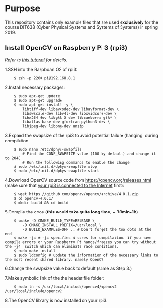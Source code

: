 # Purpose

This repository contains only example files that are used **exclusively** for the course DIT638 (Cyber Physical Systems and Systems of Systems) in spring 2019.

## Install OpenCV on Raspberry Pi 3 (rpi3)

_Refer to [this tutorial](https://www.pyimagesearch.com/2018/09/26/install-opencv-4-on-your-raspberry-pi/) for details._

1.SSH into the Raspboan OS of rpi3:

```shell
    $ ssh -p 2200 pi@192.168.8.1
```

2.Install necessary packages:

```Shell
    $ sudo apt-get update
    $ sudo apt-get upgrade
    $ sudo apt-get install -y \
        libtiff-dev libavcodec-dev libavformat-dev \
        libswscale-dev libv4l-dev libxvidcore-dev \
        libx264-dev libgtk-3-dev libcanberra-gtk* \
        libatlas-base-dev gfortran python3-dev \
        libjpeg-dev libpng-dev unzip
```

3.Expand the swapsize of the rpi3 to avoid potential failure (hanging) during compilation

```Shell
    $ sudo nano /etc/dphys-swapfile
        # Find the CONF_SWAPSIZE value (100 by default) and change it to 2048
        # Run the following commands to enable the change
    $ sudo /etc/init.d/dphys-swapfile stop
    $ sudo /etc/init.d/dphys-swapfile start
```

4.Download OpenCV source code from <https://opencv.org/releases.html> (make sure that [your rpi3 is connected to the Internet](https://www.raspberrypi.org/documentation/configuration/wireless/wireless-cli.md) first):

```Shell
    $ wget https://github.com/opencv/opencv/archive/4.0.1.zip
    $ cd opencv-4.0.1/
    $ mkdir build && cd build
```

5.Compile the code (**this would take quite long time, ~ 30min-1h**)

```Shell
    $ cmake -D CMAKE_BUILD_TYPE=RELEASE \
        -D CMAKE_INSTALL_PREFIX=/usr/local \
        -D BUILD_EXAMPLES=OFF .. # Don't forget the two dots at the end
    $ make -j4 # -j4 specifies 4 cores for compilation. If you have compile errors or your Raspberry Pi hangs/freezes you can try without the -j4  switch which can eliminate race conditions.
    $ sudo make install
    $ sudo ldconfig # update the information of the necessary links to the most recent shared library, namely OpenCV
```

6.Change the swapsize value back to default (same as Step 3.)

7.Make symbolic link of the the header file folder:

```Shell
    $ sudo ln -s /usr/local/include/opencv4/opencv2 /usr/local/include/opencv2
```

8.The OpenCV library is now installed on your rpi3.
